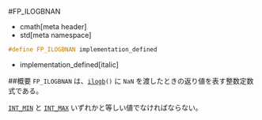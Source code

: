 #FP_ILOGBNAN
* cmath[meta header]
* std[meta namespace]

```cpp
#define FP_ILOGBNAN implementation_defined
```
* implementation_defined[italic]

##概要
`FP_ILOGBNAN` は、[`ilogb`](./ilogb.md)`()` に `NaN` を渡したときの返り値を表す整数定数式である。

[`INT_MIN`](/reference/climits/int_min.md) と [`INT_MAX`](/reference/climits/int_max.md) いずれかと等しい値でなければならない。
